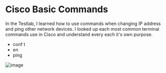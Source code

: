 <h1>Cisco Basic Commands</h1>

<p>In the Testlab, I learned how to use commands when changing IP address and ping other network devices.
I looked up each most common terminal commands use in Cisco and understand every each it's own purpose. 
</p>

<ul>
  <li>conf t</li>
  <li>en</li>
  <li>ping</li>

</ul>


![image](https://github.com/user-attachments/assets/862dacc5-d1e0-443d-ae2d-c372dfb4e1c5)
